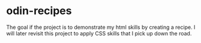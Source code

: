 # odin-recipes
The goal if the project is to demonstrate my html skills by
creating a recipe. I will later revisit this project to apply
CSS skills that I pick up down the road. 